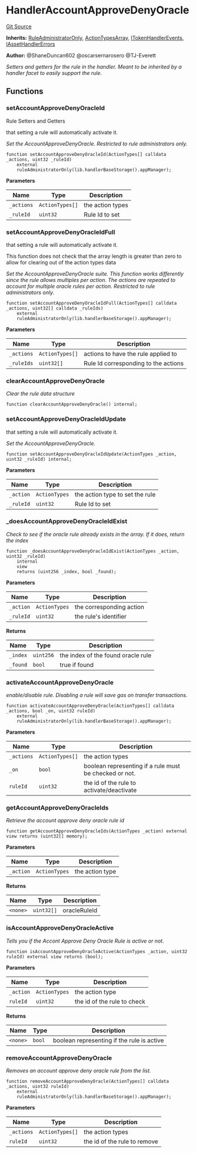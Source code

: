 # HandlerAccountApproveDenyOracle
[Git Source](https://github.com/thrackle-io/rules-engine/blob/8e8136863cc533050498938ef97f694c7b6600c3/src/client/token/handler/ruleContracts/HandlerAccountApproveDenyOracle.sol)

**Inherits:**
[RuleAdministratorOnly](/src/protocol/economic/RuleAdministratorOnly.sol/contract.RuleAdministratorOnly.md), [ActionTypesArray](/src/client/common/ActionTypesArray.sol/contract.ActionTypesArray.md), [ITokenHandlerEvents](/src/common/IEvents.sol/interface.ITokenHandlerEvents.md), [IAssetHandlerErrors](/src/common/IErrors.sol/interface.IAssetHandlerErrors.md)

**Author:**
@ShaneDuncan602 @oscarsernarosero @TJ-Everett

*Setters and getters for the rule in the handler. Meant to be inherited by a handler
facet to easily support the rule.*


## Functions
### setAccountApproveDenyOracleId

Rule Setters and Getters

that setting a rule will automatically activate it.

*Set the AccountApproveDenyOracle. Restricted to rule administrators only.*


```solidity
function setAccountApproveDenyOracleId(ActionTypes[] calldata _actions, uint32 _ruleId)
    external
    ruleAdministratorOnly(lib.handlerBaseStorage().appManager);
```
**Parameters**

|Name|Type|Description|
|----|----|-----------|
|`_actions`|`ActionTypes[]`|the action types|
|`_ruleId`|`uint32`|Rule Id to set|


### setAccountApproveDenyOracleIdFull

that setting a rule will automatically activate it.

This function does not check that the array length is greater than zero to allow for clearing out of the action types data

*Set the AccountApproveDenyOracle suite. This function works differently since the rule allows multiples per action. The actions are repeated to account for multiple oracle rules per action. Restricted to rule administrators only.*


```solidity
function setAccountApproveDenyOracleIdFull(ActionTypes[] calldata _actions, uint32[] calldata _ruleIds)
    external
    ruleAdministratorOnly(lib.handlerBaseStorage().appManager);
```
**Parameters**

|Name|Type|Description|
|----|----|-----------|
|`_actions`|`ActionTypes[]`|actions to have the rule applied to|
|`_ruleIds`|`uint32[]`|Rule Id corresponding to the actions|


### clearAccountApproveDenyOracle

*Clear the rule data structure*


```solidity
function clearAccountApproveDenyOracle() internal;
```

### setAccountApproveDenyOracleIdUpdate

that setting a rule will automatically activate it.

*Set the AccountApproveDenyOracle.*


```solidity
function setAccountApproveDenyOracleIdUpdate(ActionTypes _action, uint32 _ruleId) internal;
```
**Parameters**

|Name|Type|Description|
|----|----|-----------|
|`_action`|`ActionTypes`|the action type to set the rule|
|`_ruleId`|`uint32`|Rule Id to set|


### _doesAccountApproveDenyOracleIdExist

*Check to see if the oracle rule already exists in the array. If it does, return the index*


```solidity
function _doesAccountApproveDenyOracleIdExist(ActionTypes _action, uint32 _ruleId)
    internal
    view
    returns (uint256 _index, bool _found);
```
**Parameters**

|Name|Type|Description|
|----|----|-----------|
|`_action`|`ActionTypes`|the corresponding action|
|`_ruleId`|`uint32`|the rule's identifier|

**Returns**

|Name|Type|Description|
|----|----|-----------|
|`_index`|`uint256`|the index of the found oracle rule|
|`_found`|`bool`|true if found|


### activateAccountApproveDenyOracle

*enable/disable rule. Disabling a rule will save gas on transfer transactions.*


```solidity
function activateAccountApproveDenyOracle(ActionTypes[] calldata _actions, bool _on, uint32 ruleId)
    external
    ruleAdministratorOnly(lib.handlerBaseStorage().appManager);
```
**Parameters**

|Name|Type|Description|
|----|----|-----------|
|`_actions`|`ActionTypes[]`|the action types|
|`_on`|`bool`|boolean representing if a rule must be checked or not.|
|`ruleId`|`uint32`|the id of the rule to activate/deactivate|


### getAccountApproveDenyOracleIds

*Retrieve the account approve deny oracle rule id*


```solidity
function getAccountApproveDenyOracleIds(ActionTypes _action) external view returns (uint32[] memory);
```
**Parameters**

|Name|Type|Description|
|----|----|-----------|
|`_action`|`ActionTypes`|the action type|

**Returns**

|Name|Type|Description|
|----|----|-----------|
|`<none>`|`uint32[]`|oracleRuleId|


### isAccountApproveDenyOracleActive

*Tells you if the Accont Approve Deny Oracle Rule is active or not.*


```solidity
function isAccountApproveDenyOracleActive(ActionTypes _action, uint32 ruleId) external view returns (bool);
```
**Parameters**

|Name|Type|Description|
|----|----|-----------|
|`_action`|`ActionTypes`|the action type|
|`ruleId`|`uint32`|the id of the rule to check|

**Returns**

|Name|Type|Description|
|----|----|-----------|
|`<none>`|`bool`|boolean representing if the rule is active|


### removeAccountApproveDenyOracle

*Removes an account approve deny oracle rule from the list.*


```solidity
function removeAccountApproveDenyOracle(ActionTypes[] calldata _actions, uint32 ruleId)
    external
    ruleAdministratorOnly(lib.handlerBaseStorage().appManager);
```
**Parameters**

|Name|Type|Description|
|----|----|-----------|
|`_actions`|`ActionTypes[]`|the action types|
|`ruleId`|`uint32`|the id of the rule to remove|


